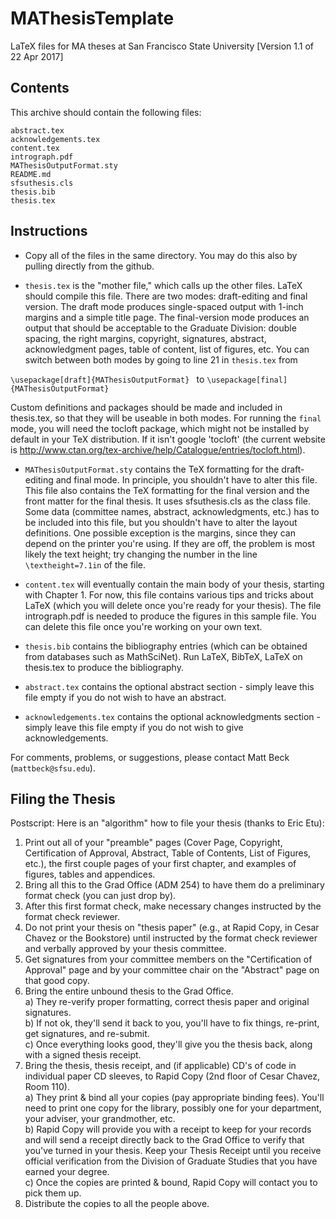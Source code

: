# MAThesisTemplate
LaTeX files for MA theses at San Francisco State University
[Version 1.1 of 22 Apr 2017]
## Contents
This archive should contain the following files:
```
abstract.tex
acknowledgements.tex
content.tex
intrograph.pdf
MAThesisOutputFormat.sty
README.md
sfsuthesis.cls
thesis.bib
thesis.tex
```
## Instructions

* Copy all of the files in the same directory. You may do this also by pulling directly from the github.

* ```thesis.tex``` is the "mother file," which calls up the other files. LaTeX should compile this file. There are two modes: draft-editing and final version. The draft mode produces single-spaced output with 1-inch margins and a simple title page. The final-version mode produces an output that should be acceptable to the Graduate Division: double spacing, the right margins, copyright, signatures, abstract, acknowledgment pages, table of content, list of figures, etc. You can switch between both modes by going to line 21 in ```thesis.tex``` from

```\usepackage[draft]{MAThesisOutputFormat} ``` to ```\usepackage[final]{MAThesisOutputFormat}```

Custom definitions and packages should be made and included in thesis.tex, so that they will be useable in both modes. For running the ```final``` mode, you will need the tocloft package, which might not be installed by default in your TeX distribution. If it isn't google 'tocloft' (the current website is http://www.ctan.org/tex-archive/help/Catalogue/entries/tocloft.html).

* ```MAThesisOutputFormat.sty``` contains the TeX formatting for the draft-editing and final mode. In principle, you shouldn't have to alter this file. This file also contains the TeX formatting for the final version and the front matter for the final thesis. It uses sfsuthesis.cls as the class file. Some data (committee names, abstract, acknowledgments, etc.) has to be included into this file, but you shouldn't have to alter the layout definitions. One possible exception is the margins, since they can depend on the printer you're using. If they are off, the problem is most likely the text height; try changing the number in the line ```\textheight=7.1in``` of the file.

* ```content.tex``` will eventually contain the main body of your thesis, starting with Chapter 1. For now, this file contains various tips and tricks about LaTeX (which you will delete once you're ready for your thesis). The file intrograph.pdf is needed to produce the figures in this sample file. You can delete this file once you're working on your own text.

* ```thesis.bib``` contains the bibliography entries (which can be obtained from databases such as MathSciNet). Run LaTeX, BibTeX, LaTeX on thesis.tex to produce the bibliography.

* ```abstract.tex``` contains the optional abstract section - simply leave this file empty if you do not wish to have an abstract.

* ```acknowledgements.tex``` contains the optional acknowledgments section - simply leave this file empty if you do not wish to give acknowledgements.

For comments, problems, or suggestions, please contact Matt Beck (```mattbeck@sfsu.edu```).

## Filing the Thesis
Postscript: Here is an "algorithm" how to file your thesis (thanks to Eric Etu):
1) Print out all of your "preamble" pages (Cover Page, Copyright, Certification of Approval, Abstract, Table of Contents, List of Figures, etc.), the first couple pages of your first
chapter, and examples of figures, tables and appendices.
2) Bring all this to the Grad Office (ADM 254) to have them do a preliminary format check (you can just drop by).
3) After this first format check, make necessary changes instructed by the format check reviewer. 
4) Do not print your thesis on "thesis paper" (e.g., at Rapid Copy, in Cesar Chavez or the Bookstore) until instructed by the format check reviewer and verbally approved by your
thesis committee.
5) Get signatures from your committee members on the "Certification of Approval" page and by your committee chair on the "Abstract" page on that good copy.
6) Bring the entire unbound thesis to the Grad Office.  
    a) They re-verify proper formatting, correct thesis paper and original signatures.  
    b) If not ok, they'll send it back to you, you'll have to fix things, re-print, get signatures, and re-submit.  
    c) Once everything looks good, they'll give you the thesis back, along with a signed thesis receipt.  
7) Bring the thesis, thesis receipt, and (if applicable) CD's of code in individual paper CD sleeves, to Rapid Copy (2nd floor of Cesar Chavez, Room 110).   
    a) They print & bind all your copies (pay appropriate binding fees).  You'll need to print one copy for the library, possibly one for your department, your adviser, your grandmother, etc.  
    b) Rapid Copy will provide you with a receipt to keep for your records and will send a receipt directly back to the Grad Office to verify that you've turned in your thesis. Keep your Thesis Receipt until you receive official verification from the Division of Graduate Studies that you have earned your degree.  
    c) Once the copies are printed & bound, Rapid Copy will contact you to pick them up.  
8) Distribute the copies to all the people above.
